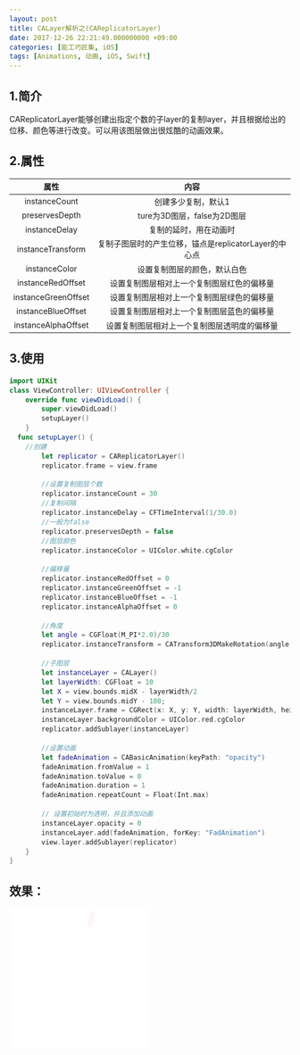 ```yaml
---
layout: post
title: CALayer解析之(CAReplicatorLayer)
date: 2017-12-26 22:21:49.000000000 +09:00
categories: [能工巧匠集, iOS]
tags: [Animations, 动画, iOS, Swift]
---
```



## 1.简介

CAReplicatorLayer能够创建出指定个数的子layer的复制layer，并且根据给出的位移、颜色等进行改变。可以用该图层做出很炫酷的动画效果。

## 2.属性

| 属性 |  内容  |
| :------------: | :------------: |
| instanceCount  	|	创建多少复制，默认1 	|
| preservesDepth 	|  	ture为3D图层，false为2D图层	|
| instanceDelay	|	复制的延时，用在动画时 	|
| instanceTransform |	复制子图层时的产生位移，锚点是replicatorLayer的中心点 |
| instanceColor	|	设置复制图层的颜色，默认白色 |
instanceRedOffset	|	设置复制图层相对上一个复制图层红色的偏移量 |
| instanceGreenOffset	|	设置复制图层相对上一个复制图层绿色的偏移量 |
| instanceBlueOffset	|	设置复制图层相对上一个复制图层蓝色的偏移量 |
| instanceAlphaOffset	|	设置复制图层相对上一个复制图层透明度的偏移量 |


## 3.使用


```swift
import UIKit
class ViewController: UIViewController {
    override func viewDidLoad() {
        super.viewDidLoad()
        setupLayer()
    }
  func setupLayer() {        
	//创建
        let replicator = CAReplicatorLayer()
        replicator.frame = view.frame
        
        //设置复制图层个数
        replicator.instanceCount = 30
        //复制间隔
        replicator.instanceDelay = CFTimeInterval(1/30.0)
        //一般为false
        replicator.preservesDepth = false
        //图层颜色
        replicator.instanceColor = UIColor.white.cgColor
        
        //偏移量
        replicator.instanceRedOffset = 0
        replicator.instanceGreenOffset = -1
        replicator.instanceBlueOffset = -1
        replicator.instanceAlphaOffset = 0
        
        //角度
        let angle = CGFloat(M_PI*2.0)/30
        replicator.instanceTransform = CATransform3DMakeRotation(angle, 0, 0, 1)
        
        //子图层
        let instanceLayer = CALayer()
        let layerWidth: CGFloat = 10
        let X = view.bounds.midX - layerWidth/2
        let Y = view.bounds.midY - 100;
        instanceLayer.frame = CGRect(x: X, y: Y, width: layerWidth, height: layerWidth*3)
        instanceLayer.backgroundColor = UIColor.red.cgColor
        replicator.addSublayer(instanceLayer)

        //设置动画
        let fadeAnimation = CABasicAnimation(keyPath: "opacity")
        fadeAnimation.fromValue = 1
        fadeAnimation.toValue = 0
        fadeAnimation.duration = 1
        fadeAnimation.repeatCount = Float(Int.max)

        // 设置初始时为透明，并且添加动画
        instanceLayer.opacity = 0
        instanceLayer.add(fadeAnimation, forKey: "FadAnimation")
        view.layer.addSublayer(replicator)
    }
}
```


## 效果：

![](/assets/images/2017/CAReplicatorLayer.gif)